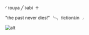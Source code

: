 ◜ 𝔱ouya   ╱    𝔡abi  ♱

"𝔱he past never dies!" ╰╮ 𝔣iction𝔨in ◞

![alt](https://img1.picmix.com/output/pic/thumb/2/2/4/7/11557422_aa669.gif)
<!---
touyaoi/touyaoi is a ✨ special ✨ repository because its `README.md` (this file) appears on your GitHub profile.
You can click the Preview link to take a look at your changes.
--->
